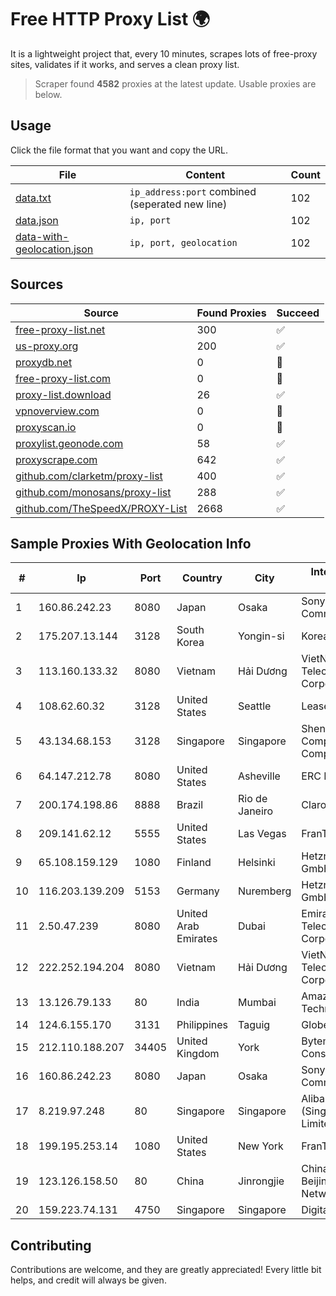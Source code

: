 
# Free HTTP Proxy List 🌍

It is a lightweight project that, every 10 minutes, scrapes lots of free-proxy sites, validates if it works, and serves a clean proxy list.


> Scraper found **4582** proxies at the latest update. Usable proxies are below.

## Usage

Click the file format that you want and copy the URL.


|File|Content|Count|
|----|-------|-----|
|[data.txt](https://raw.githubusercontent.com/themiralay/Proxy-List-World/master/data.txt)|`ip_address:port` combined (seperated new line)|102|
|[data.json](https://raw.githubusercontent.com/themiralay/Proxy-List-World/master/data.json)|`ip, port`|102|
|[data-with-geolocation.json](https://raw.githubusercontent.com/themiralay/Proxy-List-World/master/data-with-geolocation.json)|`ip, port, geolocation`|102|

## Sources

|Source|Found Proxies|Succeed|
|------|-------------|-------|
|[free-proxy-list.net](https://free-proxy-list.net)|300|✅|
|[us-proxy.org](https://www.us-proxy.org)|200|✅|
|[proxydb.net](http://proxydb.net)|0|🚫|
|[free-proxy-list.com](https://free-proxy-list.com/?page=&port=&type%5B%5D=http&type%5B%5D=https&up_time=0&search=Search)|0|🚫|
|[proxy-list.download](https://www.proxy-list.download/HTTP)|26|✅|
|[vpnoverview.com](https://vpnoverview.com/privacy/anonymous-browsing/free-proxy-servers)|0|🚫|
|[proxyscan.io](https://www.proxyscan.io)|0|🚫|
|[proxylist.geonode.com](https://proxylist.geonode.com/api/proxy-list?limit=300&page=1&sort_by=lastChecked&sort_type=desc&protocols=http,https)|58|✅|
|[proxyscrape.com](https://api.proxyscrape.com/v2/?request=displayproxies&protocol=http&timeout=10000&country=all&ssl=all&anonymity=all)|642|✅|
|[github.com/clarketm/proxy-list](https://raw.githubusercontent.com/clarketm/proxy-list/master/proxy-list-raw.txt)|400|✅|
|[github.com/monosans/proxy-list](https://raw.githubusercontent.com/monosans/proxy-list/main/proxies/http.txt)|288|✅|
|[github.com/TheSpeedX/PROXY-List](https://raw.githubusercontent.com/TheSpeedX/PROXY-List/master/http.txt)|2668|✅|


## Sample Proxies With Geolocation Info

|#|Ip|Port|Country|City|Internet Service Provider|
|-|--|----|-------|----|-------------------------|
|1|160.86.242.23|8080|Japan|Osaka|Sony Network Communications Inc|
|2|175.207.13.144|3128|South Korea|Yongin-si|Korea Telecom|
|3|113.160.133.32|8080|Vietnam|Hải Dương|VietNam Post and Telecom Corporation|
|4|108.62.60.32|3128|United States|Seattle|Leaseweb USA, Inc.|
|5|43.134.68.153|3128|Singapore|Singapore|Shenzhen Tencent Computer Systems Company Limited|
|6|64.147.212.78|8080|United States|Asheville|ERC Broadband|
|7|200.174.198.86|8888|Brazil|Rio de Janeiro|Claro S.A|
|8|209.141.62.12|5555|United States|Las Vegas|FranTech Solutions|
|9|65.108.159.129|1080|Finland|Helsinki|Hetzner Online GmbH|
|10|116.203.139.209|5153|Germany|Nuremberg|Hetzner Online GmbH|
|11|2.50.47.239|8080|United Arab Emirates|Dubai|Emirates Telecommunications Corporation|
|12|222.252.194.204|8080|Vietnam|Hải Dương|VietNam Post and Telecom Corporation|
|13|13.126.79.133|80|India|Mumbai|Amazon Technologies Inc.|
|14|124.6.155.170|3131|Philippines|Taguig|Globe Telecom|
|15|212.110.188.207|34405|United Kingdom|York|Bytemark Computer Consulting Ltd /19|
|16|160.86.242.23|8080|Japan|Osaka|Sony Network Communications Inc|
|17|8.219.97.248|80|Singapore|Singapore|Alibaba Cloud (Singapore) Private Limited|
|18|199.195.253.14|1080|United States|New York|FranTech Solutions|
|19|123.126.158.50|80|China|Jinrongjie|China Unicom Beijing Province Network|
|20|159.223.74.131|4750|Singapore|Singapore|DigitalOcean, LLC|



## Contributing

Contributions are welcome, and they are greatly appreciated! Every
little bit helps, and credit will always be given.

